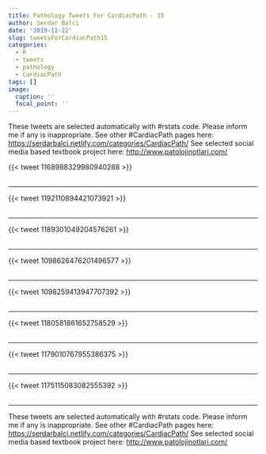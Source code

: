 ```yaml
---
title: Pathology Tweets For CardiacPath - 15
author: Serdar Balci
date: '2019-11-22'
slug: tweetsForCardiacPath15
categories:
  - R
  - tweets
  - pathology
  - CardiacPath
tags: []
image:
  caption: ''
  focal_point: ''
---
```



These tweets are selected automatically with #rstats code. Please inform me if any is inappropriate.
See other #CardiacPath pages here: https://serdarbalci.netlify.com/categories/CardiacPath/ 
See selected social media based textbook project here: http://www.patolojinotlari.com/

{{< tweet 1168988329980940288 >}}
<br>
<br>
<hr>
{{< tweet 1192110894421073921 >}}
<br>
<br>
<hr>
{{< tweet 1189301049204576261 >}}
<br>
<br>
<hr>
{{< tweet 1098626476201496577 >}}
<br>
<br>
<hr>
{{< tweet 1098259413947707392 >}}
<br>
<br>
<hr>
{{< tweet 1180581861652758529 >}}
<br>
<br>
<hr>
{{< tweet 1179010767955386375 >}}
<br>
<br>
<hr>
{{< tweet 1175115083082555392 >}}
<br>
<br>
<hr>


These tweets are selected automatically with #rstats code. Please inform me if any is inappropriate.
See other #CardiacPath pages here: https://serdarbalci.netlify.com/categories/CardiacPath/ 
See selected social media based textbook project here: http://www.patolojinotlari.com/
